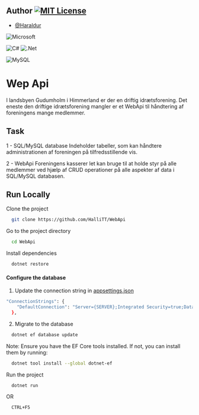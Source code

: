 
## Author [![MIT License](https://img.shields.io/badge/License-MIT-green.svg)](https://choosealicense.com/licenses/mit/)

- [@Haraldur](https://github.com/HalliTT)

![Microsoft](https://img.shields.io/badge/Microsoft-0078D4?style=for-the-badge&logo=microsoft&logoColor=white)

![C#](https://img.shields.io/badge/c%23-%23239120.svg?style=for-the-badge&logo=csharp&logoColor=white)
![.Net](https://img.shields.io/badge/.NET-5C2D91?style=for-the-badge&logo=.net&logoColor=white)

![MySQL](https://img.shields.io/badge/mysql-4479A1.svg?style=for-the-badge&logo=mysql&logoColor=white)






# Wep Api
I landsbyen Gudumholm i Himmerland er der en driftig idrætsforening.
Det eneste den driftige idrætsforening mangler er et WebApi til håndtering af foreningens mange
medlemmer.
## Task
1 - SQL/MySQL database
Indeholder tabeller, som
kan håndtere administrationen af foreningen på tilfredsstillende vis.

2 - WebApi
Foreningens kasserer let kan bruge til at holde styr på alle medlemmer ved hjælp af
CRUD operationer på alle aspekter af data i SQL/MySQL databasen.


## Run Locally

Clone the project

```bash
  git clone https://github.com/HalliTT/WebApi
```

Go to the project directory

```bash
  cd WebApi
```

Install dependencies

```bash
  dotnet restore
```

#### Configure the database

1. Update the connection string in [appsettings.json](https://github.com/HalliTT/WebApi/blob/main/WebApi/appsettings.json)

```bash
"ConnectionStrings": {
    "DefaultConnection": "Server={SERVER};Integrated Security=true;Database={DATABASE};TrustServerCertificate=True;Trusted_Connection=True;MultipleActiveResultSets=true"
  },
```
2. Migrate to the database

```bash
  dotnet ef database update
```

Note: Ensure you have the EF Core tools installed. If not, you can install them by running:

```bash
  dotnet tool install --global dotnet-ef

```

Run the project

```bash
  dotnet run
```

OR

```bash
  CTRL+F5
```
